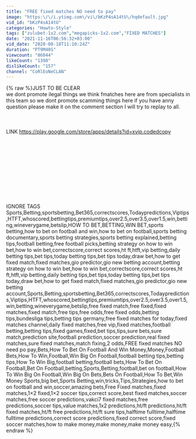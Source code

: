 ```yaml
---
title: "FREE fixed matches NO need to pay"
image: "https:\/\/i.ytimg.com\/vi\/bKzP4sA14tU\/hqdefault.jpg"
vid_id: "bKzP4sA14tU"
categories: "Howto-Style"
tags: ["zulubet-1x2.com","megapicks-1x2.com","FIXED MATCHES"]
date: "2021-11-16T06:56:32+03:00"
vid_date: "2020-08-18T11:10:24Z"
duration: "PT9M40S"
viewcount: "86044"
likeCount: "1398"
dislikeCount: "157"
channel: "CoRlEoNeCLAN"
---
```

{% raw %}JUST TO BE CLEAR<br />we dont promote ilegal things we think fmatches here are from specialists in this team so we dont promote scamming things here if you have anny question please make it on the comment section I will try to replay to all.<br /><br /><br /><br />LINK <a rel="nofollow" target="blank" href="https://play.google.com/store/apps/details?id=xvip.codedcopy">https://play.google.com/store/apps/details?id=xvip.codedcopy</a><br /><br /><br /><br /><br /><br /><br /><br /><br /><br /><br /><br />IGNORE TAGS<br />Sports,Betting,sportsbetting,Bet365,correctscores,Todaypredictions,Viptips,HTFT,whoscored,bettingtips,premiumtips,over2.5,over3.5,over1.5,win,betting,wineverygame,betslip,HOW TO BET,BETTING,WIN BET,sports betting,how to bet on football and win,how to bet on football,sports betting documentary,sports betting strategies,sports betting explained,betting tips,football betting,free football picks,betting strategy on how to win bet,how to win bet,correctscore,correct scores,ht ft,htft,vip betting,daily betting tips,bet tips,today betting tips,bet tips today,draw bet,how to get fixed match,fixed matches,gio predictor,gio new betting account,betting strategy on how to win bet,how to win bet,correctscore,correct scores,ht ft,htft,vip betting,daily betting tips,bet tips,today betting tips,bet tips today,draw bet,how to get fixed match,fixed matches,gio predictor,gio new betting account,Sports,Betting,sportsbetting,Bet365,correctscores,Todaypredictions,Viptips,HTFT,whoscored,bettingtips,premiumtips,over2.5,over3.5,over1.5,win,betting,wineverygame,betslip,free fixed match,free fixed,fixed matches,fixed match,free tips,free odds,free fixed odds,betting tips,bundesliga tips,betting tips germany,free fixed matches for today,fixed matches channel,daily fixed matches,free vip,fixed matches,football betting,betting tips,fixed games,fixed,bet tips,tips,sure bets,sure match,prediction site,football prediction,soccer prediction,real fixed matches,sure fixed matches,match fixing,2 odds,FREE fixed matches NO need po pay,Bets,How To Bet On Football And Win Money,Money,Football Bets,How To Win,Football,Win Big On Football,football betting tips,betting tips,How To Win Big,football betting,football bets,How To Bet On Football,Bet On Football,betting,Sports,Betting,football,bet on football,How To Win Big On Football,Win Big On Bets,Bets On Football,How To Bet,Win Money Sports,big bet,Sports Betting,win,tricks,Tips,Strategies,how to bet on football and win,soccer,amazing bets,Free Fixed matches,fixed matches,1×2 fixed,1×2 soccer tips,correct score,best fixed matches,soccer matches,free soccer predictions,vakci7 fixed matches,free predictions,soccer tips,value matches,1x2 predictions,ht/ft predictions,ht/ft fixed matches,ht/ft free predictions,ht/ft sure tips,halftime fulltime,halftime fulltime predictions,correct score predictions,fixed correct score,fixed soccer matches,how to make money,make money,make money easy,{% endraw %}
